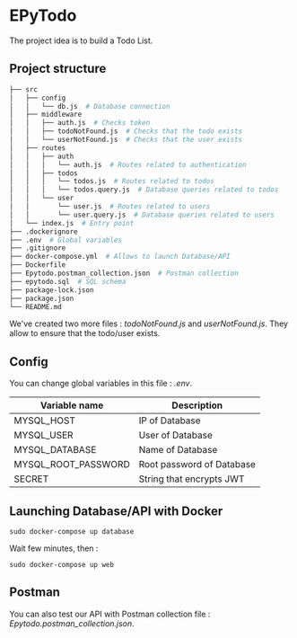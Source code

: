 # EPyTodo

The project idea is to build a Todo List.


## Project structure

```Bash
├── src
│   ├── config
│   │   └── db.js  # Database connection
│   ├── middleware
│   │   ├── auth.js  # Checks token
│   │   ├── todoNotFound.js  # Checks that the todo exists
│   │   └── userNotFound.js  # Checks that the user exists
│   ├── routes
│   │   ├── auth
│   │   │   └── auth.js  # Routes related to authentication
│   │   ├── todos
│   │   │   └── todos.js  # Routes related to todos
│   │   │   └── todos.query.js  # Database queries related to todos
│   │   └── user
│   │       └── user.js  # Routes related to users
│   │       └── user.query.js  # Database queries related to users
│   └── index.js  # Entry point
├── .dockerignore
├── .env  # Global variables
├── .gitignore
├── docker-compose.yml  # Allows to launch Database/API
├── Dockerfile
├── Epytodo.postman_collection.json  # Postman collection
├── epytodo.sql  # SQL schema
├── package-lock.json
├── package.json
└── README.md
```

We've created two more files : _todoNotFound.js_ and _userNotFound.js_. They allow to ensure that the todo/user exists.


## Config

You can change global variables in this file : _.env_.

| Variable name       | Description               |
|---------------------|---------------------------|
| MYSQL_HOST          | IP of Database            |
| MYSQL_USER          | User of Database          |
| MYSQL_DATABASE      | Name of Database          |
| MYSQL_ROOT_PASSWORD | Root password of Database |
| SECRET              | String that encrypts JWT  |


## Launching Database/API with Docker

`sudo docker-compose up database`

Wait few minutes, then :

`sudo docker-compose up web`


## Postman

You can also test our API with Postman collection file : _Epytodo.postman_collection.json_.
